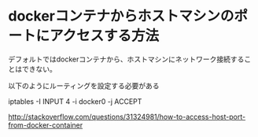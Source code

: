 # dockerコンテナからホストマシンのポートにアクセスする方法

デフォルトではdockerコンテナから、ホストマシンにネットワーク接続することはできない。

以下のようにルーティングを設定する必要がある

iptables -I INPUT 4 -i docker0 -j ACCEPT

http://stackoverflow.com/questions/31324981/how-to-access-host-port-from-docker-container
